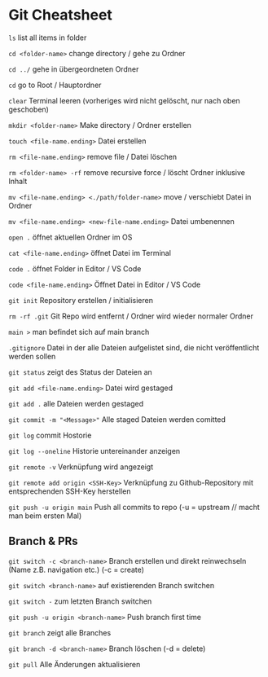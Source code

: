 # Git Cheatsheet

`ls` list all items in folder

`cd <folder-name>` change directory / gehe zu Ordner

`cd ../` gehe in übergeordneten Ordner

`cd` go to Root / Hauptordner

`clear` Terminal leeren (vorheriges wird nicht gelöscht, nur nach oben geschoben)

`mkdir <folder-name>` Make directory / Ordner erstellen

`touch <file-name.ending>` Datei erstellen

`rm <file-name.ending>` remove file / Datei löschen

`rm <folder-name> -rf` remove recursive force / löscht Ordner inklusive Inhalt

`mv <file-name.ending> <./path/folder-name>` move / verschiebt Datei in Ordner

`mv <file-name.ending> <new-file-name.ending>` Datei umbenennen

`open .` öffnet aktuellen Ordner im OS

`cat <file-name.ending>` öffnet Datei im Terminal

`code .` öffnet Folder in Editor / VS Code

`code <file-name.ending>` Öffnet Datei in Editor / VS Code

`git init` Repository erstellen / initialisieren

`rm -rf .git` Git Repo wird entfernt / Ordner wird wieder normaler Ordner

`main >` man befindet sich auf main branch

`.gitignore` Datei in der alle Dateien aufgelistet sind, die nicht veröffentlicht werden sollen

`git status` zeigt des Status der Dateien an

`git add <file-name.ending>` Datei wird gestaged

`git add .` alle Dateien werden gestaged

`git commit -m "<Message>"` Alle staged Dateien werden comitted

`git log` commit Hostorie

`git log --oneline` Historie untereinander anzeigen

`git remote -v` Verknüpfung wird angezeigt

`git remote add origin <SSH-Key>` Verknüpfung zu Github-Repository mit entsprechenden SSH-Key herstellen

`git push -u origin main` Push all commits to repo (-u = upstream // macht man beim ersten Mal)

## Branch & PRs

`git switch -c <branch-name>` Branch erstellen und direkt reinwechseln (Name z.B. navigation etc.) (-c = create)

`git switch <branch-name>` auf existierenden Branch switchen

`git switch -` zum letzten Branch switchen

`git push -u origin <branch-name>` Push branch first time

`git branch` zeigt alle Branches

`git branch -d <branch-name>` Branch löschen (-d = delete)

`git pull` Alle Änderungen aktualisieren
